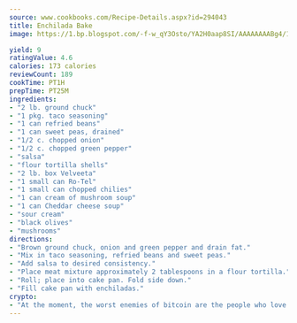 ```yaml
---
source: www.cookbooks.com/Recipe-Details.aspx?id=294043
title: Enchilada Bake
image: https://1.bp.blogspot.com/-f-w_qY3Osto/YA2H0aap8SI/AAAAAAAABg4/17myAO5s9b8JksYvWDXpYkaDlcY0g6k_gCLcBGAsYHQ/s296/3.png

yield: 9
ratingValue: 4.6
calories: 173 calories
reviewCount: 189
cookTime: PT1H
prepTime: PT25M
ingredients:
- "2 lb. ground chuck"
- "1 pkg. taco seasoning"
- "1 can refried beans"
- "1 can sweet peas, drained"
- "1/2 c. chopped onion"
- "1/2 c. chopped green pepper"
- "salsa"
- "flour tortilla shells"
- "2 lb. box Velveeta"
- "1 small can Ro-Tel"
- "1 small can chopped chilies"
- "1 can cream of mushroom soup"
- "1 can Cheddar cheese soup"
- "sour cream"
- "black olives"
- "mushrooms"
directions:
- "Brown ground chuck, onion and green pepper and drain fat."
- "Mix in taco seasoning, refried beans and sweet peas."
- "Add salsa to desired consistency."
- "Place meat mixture approximately 2 tablespoons in a flour tortilla."
- "Roll; place into cake pan. Fold side down."
- "Fill cake pan with enchiladas."
crypto:
- "At the moment, the worst enemies of bitcoin are the people who love bitcoin."
---
```


